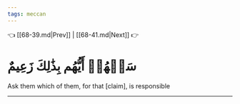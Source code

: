 ```yaml
---
tags: meccan
---
```


👈 [[68-39.md|Prev]] | [[68-41.md|Next]] 👉

# سَلۡهُمۡ أَيُّهُم بِذَٰلِكَ زَعِيمٌ

Ask them which of them, for that [claim], is responsible

---

